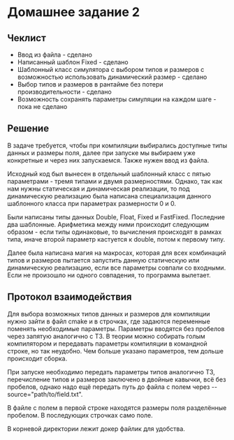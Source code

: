 # Домашнее задание 2

## Чеклист

- Ввод из файла - сделано
- Написанный шаблон Fixed - сделано
- Шаблонный класс симулятора с выбором типов и размеров с возможностью использовать динамический размер - сделано
- Выбор типов и размеров в рантайме без потери производительности - сделано
- Возможность сохранять параметры симуляции на каждом шаге - пока не сделано

## Решение
В задаче требуется, чтобы при компиляции выбирались доступные типы данных и размеры поля, далее при запуске мы выбираем уже конкретные и через них запускаемся. Также нужен ввод из файла.

Исходный код был вынесен в отдельный шаблонный класс с пятью параметрами - тремя типами и двумя размерностями. Однако, так как нам нужны статическая и динамическая реализации, то под динамическую реализацию была написана специализация данного шаблонного класса при параметрах размерности 0 и 0.

Были написаны типы данных Double, Float, Fixed и FastFixed. Последние два шаблонные. Арифметика между ними происходит следующим образом - если типы одинаковые, то вычисления происходят в рамках типа, иначе второй параметр кастуется к double, потом к первому типу.

Далее была написана магия на макросах, которая для всех комбинаций типов и размеров пытается запустить данную статическую или динамическую реализацию, если все параметры совпали со входными. Если не произошло ни одного совпадения, то программа вылетает.

## Протокол взаимодействия
Для выбора возможных типов данных и размеров для компиляции нужно зайти в файл cmake и в строчках, где задаются переменные поменять необходимые параметры. Параметры вводятся без пробелов через запятую аналогично с ТЗ. В теории можно собирать голым компилятором и передавать параметры компиляции в командной строке, но так неудобно. Чем больше указано параметров, тем дольше происходит сборка.

При запуске необходимо передать параметры типов аналогично ТЗ, перечисление типов и размеров заключено в двойные кавычки, всё без пробелов, однако надо ещё передать путь до файла с полем через --source="path/to/field.txt".

В файле с полем в первой строке находятся размеры поля разделённые пробелом. В последующих строчках само поле.

В корневой директории лежит докер файлик для удобства.
